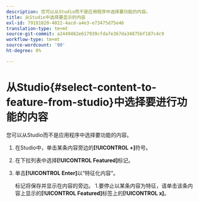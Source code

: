 ```yaml
---
description: 您可以从Studio而不是应用程序中选择要功能的内容。
title: 从Studio中选择要显示的内容
exl-id: 79181820-4022-4acd-a4e3-e73475d75e46
translation-type: tm+mt
source-git-commit: a2449482e617939cfda7e367da34875bf187c4c9
workflow-type: tm+mt
source-wordcount: '90'
ht-degree: 0%

---
```


# 从Studio{#select-content-to-feature-from-studio}中选择要进行功能的内容

您可以从Studio而不是应用程序中选择要功能的内容。

1. 在Studio中，单击某条内容旁边的&#x200B;**[!UICONTROL +]**&#x200B;符号。
1. 在下拉列表中选择&#x200B;**[!UICONTROL Featured]**&#x200B;标记。
1. 单击&#x200B;**[!UICONTROL Enter]**&#x200B;以“特征化内容”。

   标记将保存并显示在内容的旁边。 1.要停止以某条内容为特征，请单击该条内容上显示的&#x200B;**[!UICONTROL Featured]**&#x200B;标签上的&#x200B;**[!UICONTROL x]**。

